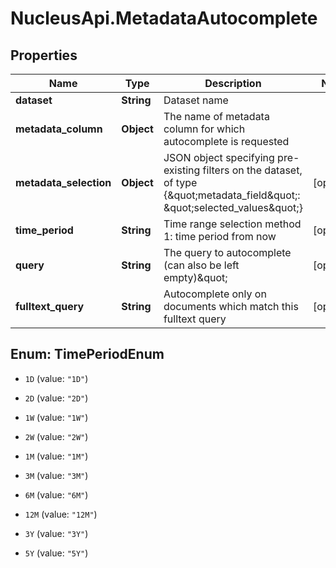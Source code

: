 # NucleusApi.MetadataAutocomplete

## Properties
Name | Type | Description | Notes
------------ | ------------- | ------------- | -------------
**dataset** | **String** | Dataset name | 
**metadata_column** | **Object** | The name of metadata column for which autocomplete is requested | 
**metadata_selection** | **Object** | JSON object specifying pre-existing filters on the dataset, of type {\&quot;metadata_field\&quot;: \&quot;selected_values\&quot;} | [optional] 
**time_period** | **String** | Time range selection method 1: time period from now | [optional] 
**query** | **String** | The query to autocomplete (can also be left empty)\&quot;  | [optional] 
**fulltext_query** | **String** | Autocomplete only on documents which match this fulltext query | [optional] 


<a name="TimePeriodEnum"></a>
## Enum: TimePeriodEnum


* `1D` (value: `"1D"`)

* `2D` (value: `"2D"`)

* `1W` (value: `"1W"`)

* `2W` (value: `"2W"`)

* `1M` (value: `"1M"`)

* `3M` (value: `"3M"`)

* `6M` (value: `"6M"`)

* `12M` (value: `"12M"`)

* `3Y` (value: `"3Y"`)

* `5Y` (value: `"5Y"`)




